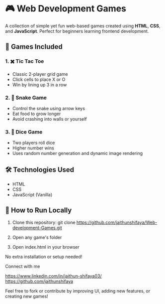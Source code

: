# 🎮 Web Development Games

A collection of simple yet fun web-based games created using **HTML**, **CSS**, and **JavaScript**. Perfect for beginners learning frontend development.

## 🧠 Games Included

### 1. ✖️ Tic Tac Toe
- Classic 2-player grid game
- Click cells to place X or O
- Win by lining up 3 in a row



### 2. 🐍 Snake Game
- Control the snake using arrow keys
- Eat food to grow longer
- Avoid crashing into walls or yourself



### 3. 🎲 Dice Game
- Two players roll dice
- Higher number wins
- Uses random number generation and dynamic image rendering



## 🛠️ Technologies Used

- HTML
- CSS
- JavaScript (Vanilla)



## 🚀 How to Run Locally

1. Clone this repository: git clone https://github.com/jaithunshifaya/Web-development-Games.git
   

2. Open any game's folder

3. Open index.html in your browser

No extra installation or setup needed!

Connect with me 

https://www.linkedin.com/in/jaithun-shifaya03/
https://github.com/jaithunshifaya

Feel free to fork or contribute by improving UI, adding new features, or creating new games!

